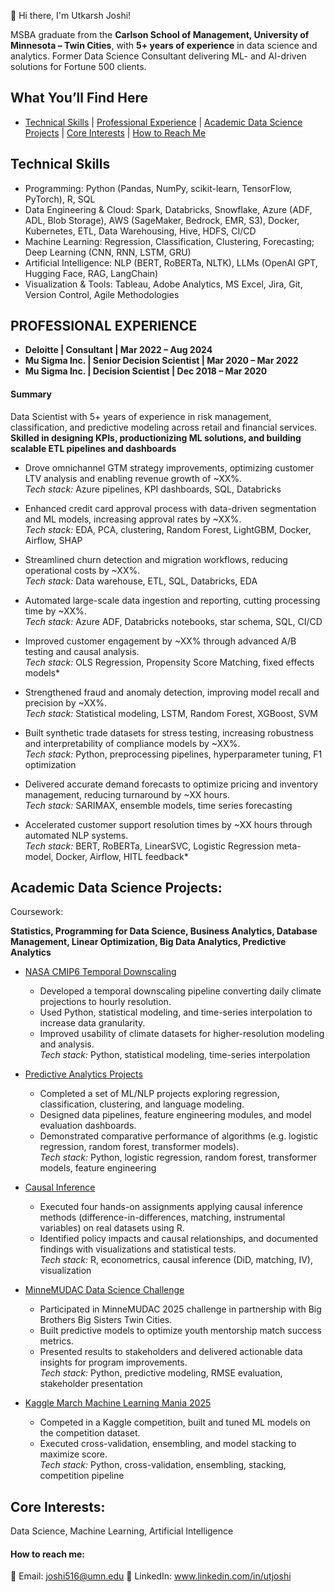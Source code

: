 👋 Hi there, I'm Utkarsh Joshi!

MSBA graduate from the **Carlson School of Management, University of Minnesota – Twin Cities**, with **5+ years of experience** in data science and analytics. Former Data Science Consultant delivering ML- and AI-driven solutions for Fortune 500 clients.

## What You’ll Find Here

- [Technical Skills](#Technical-Skills) | [Professional Experience](#professional-experience) | [Academic Data Science Projects](#Academic-Data-Science-Projects) | [Core Interests](#Core-Interests) | [How to Reach Me](#how-to-reach-me)

## Technical Skills 
- Programming: Python (Pandas, NumPy, scikit-learn, TensorFlow, PyTorch), R, SQL
- Data Engineering & Cloud: Spark, Databricks, Snowflake, Azure (ADF, ADL, Blob Storage), AWS (SageMaker, Bedrock, EMR, S3), Docker, Kubernetes, ETL, Data Warehousing, Hive, HDFS, CI/CD
- Machine Learning: Regression, Classification, Clustering, Forecasting; Deep Learning (CNN, RNN, LSTM, GRU)
- Artificial Intelligence: NLP (BERT, RoBERTa, NLTK), LLMs (OpenAI GPT, Hugging Face, RAG, LangChain)
- Visualization & Tools: Tableau, Adobe Analytics, MS Excel, Jira, Git, Version Control, Agile Methodologies

## PROFESSIONAL EXPERIENCE

- **Deloitte | Consultant | Mar 2022 – Aug 2024**  
- **Mu Sigma Inc. | Senior Decision Scientist | Mar 2020 – Mar 2022**  
- **Mu Sigma Inc. | Decision Scientist | Dec 2018 – Mar 2020**


#### Summary

Data Scientist with 5+ years of experience in risk management, classification, and predictive modeling across retail and financial services. 
**Skilled in designing KPIs, productionizing ML solutions, and building scalable ETL pipelines and dashboards**


- Drove omnichannel GTM strategy improvements, optimizing customer LTV analysis and enabling revenue growth of ~XX%.  
  *Tech stack:* Azure pipelines, KPI dashboards, SQL, Databricks  

- Enhanced credit card approval process with data-driven segmentation and ML models, increasing approval rates by ~XX%.  
  *Tech stack:* EDA, PCA, clustering, Random Forest, LightGBM, Docker, Airflow, SHAP  

- Streamlined churn detection and migration workflows, reducing operational costs by ~XX%.  
  *Tech stack:* Data warehouse, ETL, SQL, Databricks, EDA  

- Automated large-scale data ingestion and reporting, cutting processing time by ~XX%.  
  *Tech stack:* Azure ADF, Databricks notebooks, star schema, SQL, CI/CD  

- Improved customer engagement by ~XX% through advanced A/B testing and causal analysis.  
  *Tech stack:* OLS Regression, Propensity Score Matching, fixed effects models*  

- Strengthened fraud and anomaly detection, improving model recall and precision by ~XX%.  
  *Tech stack:* Statistical modeling, LSTM, Random Forest, XGBoost, SVM  

- Built synthetic trade datasets for stress testing, increasing robustness and interpretability of compliance models by ~XX%.  
  *Tech stack:* Python, preprocessing pipelines, hyperparameter tuning, F1 optimization  

- Delivered accurate demand forecasts to optimize pricing and inventory management, reducing turnaround by ~XX hours.  
  *Tech stack:* SARIMAX, ensemble models, time series forecasting  

- Accelerated customer support resolution times by ~XX hours through automated NLP systems.  
  *Tech stack:* BERT, RoBERTa, LinearSVC, Logistic Regression meta-model, Docker, Airflow, HITL feedback*  



## Academic Data Science Projects: 

Coursework: 

**Statistics, Programming for Data Science, Business Analytics, Database Management, Linear Optimization, Big Data Analytics, Predictive Analytics**

- [NASA CMIP6 Temporal Downscaling](https://github.com/UtkarshJoshi97/Research_nasa-cmip6-temporal-downscaling-daily2hourly)  
  - Developed a temporal downscaling pipeline converting daily climate projections to hourly resolution.  
  - Used Python, statistical modeling, and time-series interpolation to increase data granularity.  
  - Improved usability of climate datasets for higher-resolution modeling and analysis.  
  *Tech stack:* Python, statistical modeling, time-series interpolation  

- [Predictive Analytics Projects](https://github.com/UtkarshJoshi97/PredictiveAnalytics-Workbooks_and_Project)  
  - Completed a set of ML/NLP projects exploring regression, classification, clustering, and language modeling.  
  - Designed data pipelines, feature engineering modules, and model evaluation dashboards.  
  - Demonstrated comparative performance of algorithms (e.g. logistic regression, random forest, transformer models).  
  *Tech stack:* Python, logistic regression, random forest, transformer models, feature engineering  

- [Causal Inference](https://github.com/UtkarshJoshi97/Causal-Inference)  
  - Executed four hands-on assignments applying causal inference methods (difference-in-differences, matching, instrumental variables) on real datasets using R.  
  - Identified policy impacts and causal relationships, and documented findings with visualizations and statistical tests.  
  *Tech stack:* R, econometrics, causal inference (DiD, matching, IV), visualization  

- [MinneMUDAC Data Science Challenge](https://github.com/UtkarshJoshi97/MinneMuDAC_DataScience_Challenge)  
  - Participated in MinneMUDAC 2025 challenge in partnership with Big Brothers Big Sisters Twin Cities.  
  - Built predictive models to optimize youth mentorship match success metrics.  
  - Presented results to stakeholders and delivered actionable data insights for program improvements.  
  *Tech stack:* Python, predictive modeling, RMSE evaluation, stakeholder presentation  

- [Kaggle March Machine Learning Mania 2025](https://github.com/UtkarshJoshi97/Kaggle-Competition-March-Machine-Learning-Mania-2025)  
  - Competed in a Kaggle competition, built and tuned ML models on the competition dataset.  
  - Executed cross-validation, ensembling, and model stacking to maximize score.  
  *Tech stack:* Python, cross-validation, ensembling, stacking, competition pipeline  

## Core Interests: 

Data Science, Machine Learning, Artificial Intelligence

#### How to reach me:

📧 Email: joshi516@umn.edu
🤝 LinkedIn: www.linkedin.com/in/utjoshi

<!---
UtkarshJoshi97/UtkarshJoshi97 is a ✨ special ✨ repository because its `README.md` (this file) appears on your GitHub profile.
You can click the Preview link to take a look at your changes.
--->
